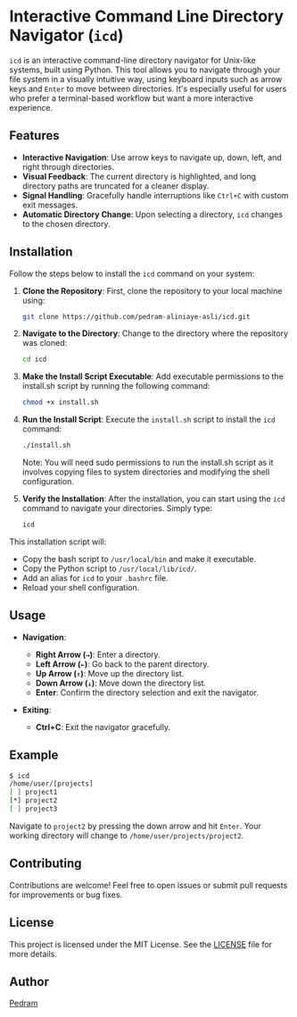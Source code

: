 # Interactive Command Line Directory Navigator (`icd`)

`icd` is an interactive command-line directory navigator for Unix-like systems, built using Python. This tool allows you to navigate through your file system in a visually intuitive way, using keyboard inputs such as arrow keys and `Enter` to move between directories. It's especially useful for users who prefer a terminal-based workflow but want a more interactive experience.

## Features
- **Interactive Navigation**: Use arrow keys to navigate up, down, left, and right through directories.
- **Visual Feedback**: The current directory is highlighted, and long directory paths are truncated for a cleaner display.
- **Signal Handling**: Gracefully handle interruptions like `Ctrl+C` with custom exit messages.
- **Automatic Directory Change**: Upon selecting a directory, `icd` changes to the chosen directory.

## Installation

Follow the steps below to install the `icd` command on your system:

1. **Clone the Repository**:
   First, clone the repository to your local machine using:
   ```bash
   git clone https://github.com/pedram-aliniaye-asli/icd.git
   ```

2. **Navigate to the Directory**:
   Change to the directory where the repository was cloned:
   ```bash
   cd icd
   ```

3. **Make the Install Script Executable**:
   Add executable permissions to the install.sh script by running the following command:
   ```bash
   chmod +x install.sh
   ```

4. **Run the Install Script**:
   Execute the `install.sh` script to install the `icd` command:
   ```bash
   ./install.sh
   ```
   Note: You will need sudo permissions to run the install.sh script as it involves copying files to system directories and modifying the shell configuration.

5. **Verify the Installation**:
   After the installation, you can start using the `icd` command to navigate your directories. Simply type:
   ```bash
   icd 
   ```

This installation script will:
- Copy the bash script to `/usr/local/bin` and make it executable.
- Copy the Python script to `/usr/local/lib/icd/`.
- Add an alias for `icd` to your `.bashrc` file.
- Reload your shell configuration.


## Usage

- **Navigation**:
  - **Right Arrow (`→`)**: Enter a directory.
  - **Left Arrow (`←`)**: Go back to the parent directory.
  - **Up Arrow (`↑`)**: Move up the directory list.
  - **Down Arrow (`↓`)**: Move down the directory list.
  - **Enter**: Confirm the directory selection and exit the navigator.

- **Exiting**:
  - **Ctrl+C**: Exit the navigator gracefully.

## Example

```bash
$ icd
/home/user/[projects]
[ ] project1
[*] project2
[ ] project3
```

Navigate to `project2` by pressing the down arrow and hit `Enter`. Your working directory will change to `/home/user/projects/project2`.

## Contributing

Contributions are welcome! Feel free to open issues or submit pull requests for improvements or bug fixes.

## License

This project is licensed under the MIT License. See the [LICENSE](LICENSE) file for more details.

## Author

[Pedram](https://github.com/pedram-aliniaye-asli)
